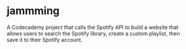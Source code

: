 # jammming
A Codecademy project that calls the Spotify API to build a website that allows users to search the Spotify library, create a custom playlist, then save it to their Spotify account.
